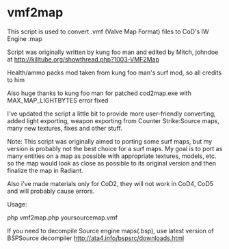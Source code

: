 vmf2map
========
This script is used to convert .vmf (Valve Map Format) files to CoD's IW Engine .map

Script was originally written by kung foo man and edited by Mitch, johndoe at
http://killtube.org/showthread.php?1003-VMF2Map

Health/ammo packs mod taken from kung foo man's surf mod, so all credits to him

Also huge thanks to kung foo man for patched cod2map.exe with MAX_MAP_LIGHTBYTES error fixed

I've updated the script a little bit to provide more user-friendly converting,
added light exporting, weapon exporting from Counter Strike:Source maps,
many new textures, fixes and other stuff.

Note: This script was originally aimed to porting some surf maps,
but my version is probably not the best choice for a surf maps.
My goal is to port as many entities on a map as possible with
appropriate textures, models, etc. so the map would look
as close as possible to its original version and then finalize
the map in Radiant.

Also i've made materials only for CoD2, they will not work
in CoD4, CoD5 and will probably cause errors.

Usage:

php vmf2map.php yoursourcemap.vmf

If you need to decompile Source engine maps(.bsp),
use latest version of BSPSource decompiler
http://ata4.info/bspsrc/downloads.html
